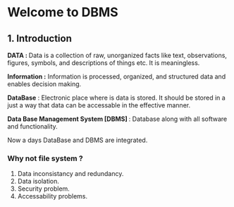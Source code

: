 # Welcome to DBMS 

## 1. Introduction 

<b>DATA : </b> Data is a collection of raw, unorganized facts like text, observations, figures, symbols,
and descriptions of things etc. It is meaningless.  


<b>Information :</b> Information is processed, organized, and structured data and enables decision making. 
 
<b>DataBase</b> : Electronic place where is data is stored. It should be stored in a just a way that data can be accessable in the effective manner. 

<b> Data Base Management System [DBMS] </b>: Database along with all software and functionality. 

Now a days DataBase and DBMS are integrated. 

### Why not file system ? 

1. Data inconsistancy and redundancy.
2. Data isolation.
3. Security problem.
4. Accessability problems.

       